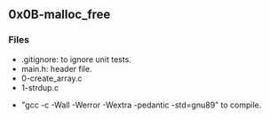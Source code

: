 ## 0x0B-malloc_free
### Files
- .gitignore: to ignore unit tests.
- main.h: header file.
- 0-create_array.c
- 1-strdup.c

+ "gcc -c -Wall -Werror -Wextra -pedantic -std=gnu89" to compile.

